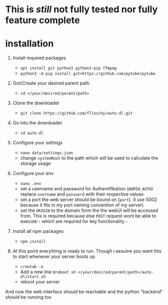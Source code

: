 # This is *still* not fully tested nor fully feature complete

# installation

1. Install required packages
    - `apt install git python3 python3-pip ffmpeg`
    - `python3 -m pip install git+https://github.com/pytube/pytube`
2. Got/Create your desired parent path
    - `cd </your/desired/parent/path>`
3.  Clone the downloader
    - `git clone https://github.com/flloschy/auto-dl.git`
4.  Go into the downloader
    - `cd auto-dl`
5.  Configure your settings
    - `nano data/settings.json`
    - change `systemRoot` to the path which will be used to calculate the storage usage
6.  Configure your env
    - `nano .env`
    - set a username and password for Authentifikation (`ADMIN_AUTH`) replace `username` and `password` with their respective values
    - set a port the web server should be bound on (`port`). (I use 5002 because it fits in my port naming convention of my server)
    - set the `ORIGIN` to the domain form the the webUI will be accessed from. This is required because else `POST` request wont be able to execute - which are required for key functionality -
7.  Install all npm packages
    - `npm install`
  
8. At this point everything is ready to run. Though i assume you want this to start whenever your server boots up
    - `crontab -e`
    - Add a new line `@reboot sh </your/desired/parent/path>/auto-dl/start.sh`
    - reboot your server

And now the web interface *should* be reachable and the python "backend" *should* be running too